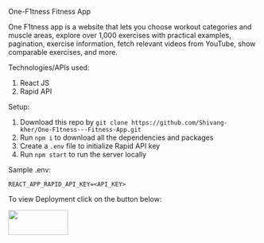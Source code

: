 One-F1tness Fitness App
 
One F1tness app is a website that lets you choose workout categories and muscle areas, explore over 1,000 exercises
with practical examples, pagination, exercise information, fetch relevant videos from
YouTube, show comparable exercises, and more.

Technologies/APIs used:
1. React JS
2. Rapid API

Setup:
1. Download this repo by `git clone https://github.com/Shivang-kher/One-F1tness---Fitness-App.git`
2. Run `npm i` to download all the dependencies and packages
3. Create a `.env` file to initialize Rapid API key
4. Run `npm start` to run the server locally 

Sample .env:
```
REACT_APP_RAPID_API_KEY=<API_KEY>
```
To view Deployment click on the button below:

<a href="https://6432c7fc5408492bf27a7c73--visionary-brioche-e73695.netlify.app/"><img src="https://upload.wikimedia.org/wikipedia/commons/thumb/9/97/Netlify_logo_%282%29.svg/1200px-Netlify_logo_%282%29.svg.png" width="120px" height="50px">
</a>

